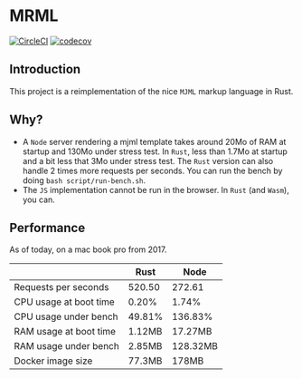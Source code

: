 # MRML

[![CircleCI](https://circleci.com/gh/jdrouet/mrml.svg?style=shield)](https://app.circleci.com/pipelines/github/jdrouet/mrml)
[![codecov](https://codecov.io/gh/jdrouet/mrml/branch/master/graph/badge.svg?token=L3LKpV3RpR)](https://codecov.io/gh/jdrouet/mrml)

## Introduction

This project is a reimplementation of the nice `MJML` markup language in Rust.

## Why?

- A `Node` server rendering a mjml template takes around 20Mo of RAM at startup and 130Mo under stress test. In `Rust`, less than 1.7Mo at startup and a bit less that 3Mo under stress test. The `Rust` version can also handle 2 times more requests per seconds. You can run the bench by doing `bash script/run-bench.sh`.
- The `JS` implementation cannot be run in the browser. In `Rust` (and `Wasm`), you can.

## Performance

As of today, on a mac book pro from 2017.

|                         | Rust     | Node     |
|-------------------------|----------|----------|
| Requests per seconds    | 520.50   | 272.61   |
| CPU usage at boot time  | 0.20%    | 1.74%    |
| CPU usage under bench   | 49.81%   | 136.83%  |
| RAM usage at boot time  | 1.12MB   | 17.27MB  |
| RAM usage under bench   | 2.85MB   | 128.32MB |
| Docker image size       | 77.3MB   | 178MB    |
